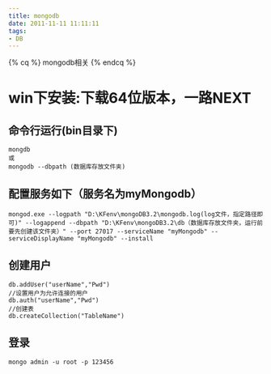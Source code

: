 ```yaml
---
title: mongodb
date: 2011-11-11 11:11:11
tags: 
- DB
---
```

{% cq %} mongodb相关 {% endcq %}
<!--more-->
#  win下安装:下载64位版本，一路NEXT
## 命令行运行(bin目录下)
```
mongdb
或
mongodb --dbpath (数据库存放文件夹)
```
## 配置服务如下（服务名为myMongodb）
```
mongod.exe --logpath "D:\KFenv\mongoDB3.2\mongodb.log(log文件，指定路径即可)" --logappend --dbpath "D:\KFenv\mongoDB3.2\db（数据库存放文件夹，运行前要先创建该文件夹）" --port 27017 --serviceName "myMongodb" --serviceDisplayName "myMongodb" --install
```
## 创建用户
```
db.addUser("userName","Pwd") 
//设置用户为允许连接的用户  
db.auth("userName","Pwd") 
//创建表    
db.createCollection("TableName")                                     
```
## 登录
```
mongo admin -u root -p 123456
```


